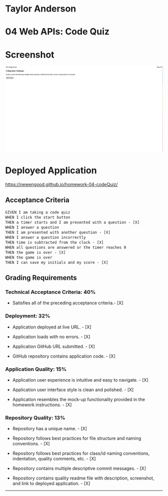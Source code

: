# Taylor Anderson
# 04 Web APIs: Code Quiz

# Screenshot

![Screenshot](./docs/images/screenshot.png)

# Deployed Application

https://newengood.github.io/homework-04-codeQuiz/

## Acceptance Criteria

```
GIVEN I am taking a code quiz
WHEN I click the start button
THEN a timer starts and I am presented with a question - [X]
WHEN I answer a question
THEN I am presented with another question - [X]
WHEN I answer a question incorrectly
THEN time is subtracted from the clock - [X]
WHEN all questions are answered or the timer reaches 0
THEN the game is over - [X]
WHEN the game is over
THEN I can save my initials and my score - [X]
```

## Grading Requirements

### Technical Acceptance Criteria: 40%

* Satisfies all of the preceding acceptance criteria.- [X]

### Deployment: 32%

* Application deployed at live URL. - [X]

* Application loads with no errors. - [X]

* Application GitHub URL submitted. - [X]

* GitHub repository contains application code. - [X]

### Application Quality: 15%

* Application user experience is intuitive and easy to navigate. - [X]

* Application user interface style is clean and polished. - [X]

* Application resembles the mock-up functionality provided in the homework instructions. - [X]

### Repository Quality: 13%

* Repository has a unique name. - [X]

* Repository follows best practices for file structure and naming conventions. - [X]

* Repository follows best practices for class/id naming conventions, indentation, quality comments, etc. - [X]

* Repository contains multiple descriptive commit messages. - [X]

* Repository contains quality readme file with description, screenshot, and link to deployed application. - [X]

---


